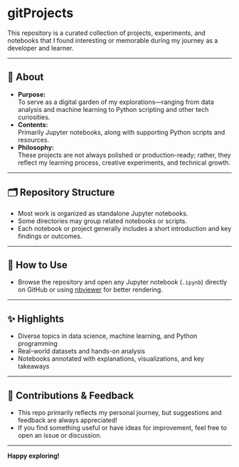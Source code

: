 # gitProjects

This repository is a curated collection of projects, experiments, and notebooks that I found interesting or memorable during my journey as a developer and learner.

---

## 📓 About

- **Purpose:**  
  To serve as a digital garden of my explorations—ranging from data analysis and machine learning to Python scripting and other tech curiosities.
- **Contents:**  
  Primarily Jupyter notebooks, along with supporting Python scripts and resources.
- **Philosophy:**  
  These projects are not always polished or production-ready; rather, they reflect my learning process, creative experiments, and technical growth.

---

## 🗂️ Repository Structure

- Most work is organized as standalone Jupyter notebooks.
- Some directories may group related notebooks or scripts.
- Each notebook or project generally includes a short introduction and key findings or outcomes.

---

## 🧭 How to Use

- Browse the repository and open any Jupyter notebook (`.ipynb`) directly on GitHub or using [nbviewer](https://nbviewer.org/) for better rendering.

---

## ✨ Highlights

- Diverse topics in data science, machine learning, and Python programming
- Real-world datasets and hands-on analysis
- Notebooks annotated with explanations, visualizations, and key takeaways

---

## 🚀 Contributions & Feedback

- This repo primarily reflects my personal journey, but suggestions and feedback are always appreciated!
- If you find something useful or have ideas for improvement, feel free to open an issue or discussion.

---

**Happy exploring!**
